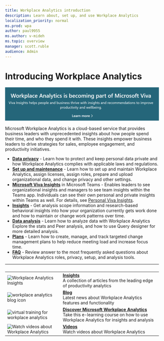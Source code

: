 ```yaml
---
title: Workplace Analytics introduction
description: Learn about, set up, and use Workplace Analytics
localization_priority: normal 
ms.prod: wpa
author: paul9955
ms.author: v-mideh
ms.topic: overview
manager: scott.ruble
audience: Admin
---
```


# Introducing Workplace Analytics

[![Viva announcement](./images/viva-banner-2.png)](https://www.microsoft.com/microsoft-viva/insights)

Microsoft Workplace Analytics is a cloud-based service that provides business leaders with unprecedented insights about how people spend their time, and who they spend it with. These insights empower business leaders to drive strategies for sales, employee engagement, and productivity initiatives.

* [**Data privacy**](../WorkplaceAnalytics/privacy/data-protection-intro.md) - Learn how to protect and keep personal data private and how Workplace Analytics complies with applicable laws and regulations.
* [**Set up and maintenance**](../WorkplaceAnalytics/setup/set-up-workplace-analytics.md) - Learn how to set up and maintain Workplace Analytics, assign licenses, assign roles, prepare and upload organizational data, and change privacy and other settings.
* [**Microsoft Viva Insights**](../WorkplaceAnalytics/use/viva-insights-intro.md) in Microsoft Teams - Enables leaders to see organizational insights and managers to see team insights within the Teams app. Individuals can see their own personal and private insights within Teams as well. For details, see [Personal Viva Insights](/insights/teams-app).
* [**Insights**](../WorkplaceAnalytics/use/insights.md) - Get analysis scope information and research-based behavioral insights into how your organization currently gets work done and how to maintain or change work patterns over time.
* [**Data analysis**](../WorkplaceAnalytics/Overview/get-started.md) - Learn how to analyze data with Workplace Analytics Explore the stats and Peer analysis, and how to use Query designer for more detailed analysis.
* [**Plans**](../WorkplaceAnalytics/tutorials/solutionsv2-intro.md) - Learn how to create, manage, and track targeted change management plans to help reduce meeting load and increase focus time.
* [**FAQ**](../WorkplaceAnalytics/use/faq.md) - Review answer to the most frequently asked questions about Workplace Analytics roles, privacy, setup, and analysis tools.

|  &nbsp;       | &nbsp;        |
| ------------- | ------------- |
| <img src="/media/common/i_progressive.svg" alt="Workplace Analytics Insights" width="40 px" height="40 px"> | [**Insights**](https://insights.office.com)<br>A collection of articles from the leading edge of productivity analytics |
| <img src="/media/common/i_blog.svg" alt="workplace analytics blog icon" width="40 px" height="40 px"> | [**Blog**](https://techcommunity.microsoft.com/t5/Office-365-Analytics-Blog/bg-p/Office365AnalyticsBlog)<br>Latest news about Workplace Analytics features and functionality |
| <img src="/media/common/i_virtual-training.svg" alt="virtual training for workplace analytics" width="40 px" height="40 px"> | [**Discover Microsoft Workplace Analytics**](/learn/modules/workplace-analytics-discover/)<br>Take this e-learning course on how to use Workplace Analytics for insights and analysis |
| <img src="/media/common/i_video.svg" alt="Watch videos about Workplace Analytics" width="40 px" height="40 px"> | [**Videos**](~/overview/videos.md)<br>Watch videos about Workplace Analytics |